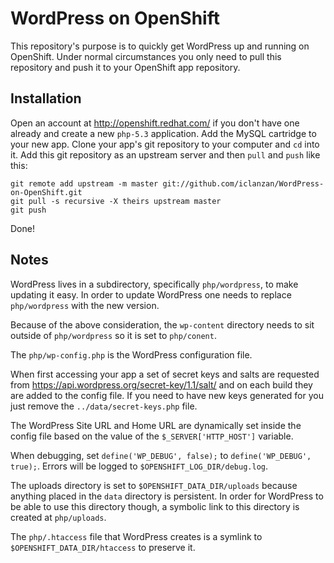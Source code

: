 WordPress on OpenShift
======================

This repository's purpose is to quickly get WordPress up and running on OpenShift. Under normal circumstances you only need to pull this repository and push it to your OpenShift app repository.


Installation
------------

Open an account at http://openshift.redhat.com/ if you don't have one already and create a new `php-5.3` application.
Add the MySQL cartridge to your new app.
Clone your app's git repository to your computer and `cd` into it.
Add this git repository as an upstream server and then `pull` and `push` like this:

	git remote add upstream -m master git://github.com/iclanzan/WordPress-on-OpenShift.git
	git pull -s recursive -X theirs upstream master
	git push

Done!


Notes
-----

WordPress lives in a subdirectory, specifically `php/wordpress`, to make updating it easy. In order to update WordPress one needs to replace `php/wordpress` with the new version.

Because of the above consideration, the `wp-content` directory needs to sit outside of `php/wordpress` so it is set to `php/conent`.

The `php/wp-config.php` is the WordPress configuration file.

When first accessing your app a set of secret keys and salts are requested from https://api.wordpress.org/secret-key/1.1/salt/ and on each build they are added to the config file. If you need to have new keys generated for you just remove the `../data/secret-keys.php` file.

The WordPress Site URL and Home URL are dynamically set inside the config file based on the value of the `$_SERVER['HTTP_HOST']` variable.

When debugging, set `define('WP_DEBUG', false);` to `define('WP_DEBUG', true);`. Errors will be logged to `$OPENSHIFT_LOG_DIR/debug.log`.

The uploads directory is set to `$OPENSHIFT_DATA_DIR/uploads` because anything placed in the `data` directory is persistent. In order for WordPress to be able to use this directory though, a symbolic link to this directory is created at `php/uploads`.

The `php/.htaccess` file that WordPress creates is a symlink to `$OPENSHIFT_DATA_DIR/htaccess` to preserve it.
